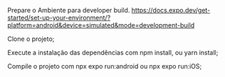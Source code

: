 Prepare o Ambiente para developer build.
https://docs.expo.dev/get-started/set-up-your-environment/?platform=android&device=simulated&mode=development-build

Clone o projeto;

Execute a instalação das dependências com npm install, ou yarn install;

Compile o projeto com npx expo run:android ou npx expo run:iOS;
